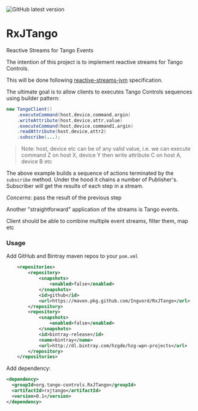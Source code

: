![GitHub latest version](https://img.shields.io/github/v/release/Ingvord/RxJTango?include_prereleases)

# RxJTango
Reactive Streams for Tango Events

The intention of this project is to implement reactive streams for Tango Controls. 

This will be done following [reactive-streams-jvm](https://github.com/reactive-streams/reactive-streams-jvm) specification.

The ultimate goal is to allow clients to executes Tango Controls sequences using builder pattern:

```java
new TangoClient()
    .executeCommand(host,device,command,argin)
    .writeAttribute(host,device,attr,value)
    .executeCommand(host,device,command1,argin)
    .readAttribute(host,device,attr2)
    .subscribe(...);
```

> Note: host, device etc can be of any valid value, i.e. we can execute command Z on host X, device Y then write attribute C on host A, device B etc

The above example builds a sequence of actions terminated by the `subscribe` method. Under the hood it chains a number of Publisher's. Subscriber will get the results of each step in a stream.

*Concerns*: pass the result of the previous step

Another "straightforward" application of the streams is Tango events.

Client should be able to combine multiple event streams, filter them, map etc

### Usage

Add GitHub and Bintray maven repos to your `pom.xml`

```xml
    <repositories>
        <repository>
            <snapshots>
                <enabled>false</enabled>
            </snapshots>
            <id>github</id>
            <url>https://maven.pkg.github.com/Ingvord/RxJTango</url>
        </repository>        
        <repository>
            <snapshots>
                <enabled>false</enabled>
            </snapshots>
            <id>bintray-release</id>
            <name>bintray</name>
            <url>http://dl.bintray.com/hzgde/hzg-wpn-projects</url>
        </repository>
    </repositories>
```

Add dependency:

```xml
<dependency>
  <groupId>org.tango-controls.RxJTango</groupId>
  <artifactId>rxjtango</artifactId>
  <version>0.1</version>
</dependency>
```

